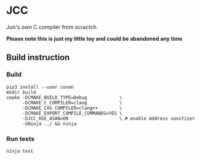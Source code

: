 # JCC
Jun's own C compiler from scractch.

**Please note this is just my little toy and could be abandoned any time**

## Build instruction

### Build
```
pip3 install --user conan
mkdir build
cmake -DCMAKE_BUILD_TYPE=Debug            \
      -DCMAKE_C_COMPILER=clang            \
      -DCMAKE_CXX_COMPILER=clang++        \
      -DCMAKE_EXPORT_COMPILE_COMMANDS=YES \
      -DJCC_USE_ASAN=ON                   \ # enable Address sanitizer
      -GNinja ../ && ninja
```
### Run tests
```
ninja test
```
